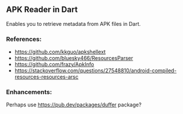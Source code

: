 ## APK Reader in Dart

Enables you to retrieve metadata from APK files in Dart.


### References:

* https://github.com/kkguo/apkshellext
* https://github.com/bluesky466/ResourcesParser
* https://github.com/frazy/ApkInfo
* https://stackoverflow.com/questions/27548810/android-compiled-resources-resources-arsc


### Enhancements:

Perhaps use https://pub.dev/packages/duffer package?
